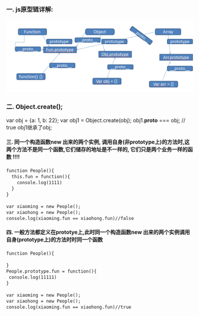 ### 一. js原型链详解:

![](/assets/opo.png)

### 二. Object.create();
var obj =  {a: 1, b: 22};
var obj1 = Object.create(obj);
obj1.__proto__ === obj; // true
obj1继承了obj;
 
 ####  三. 同一个构造函数new 出来的两个实例, 调用自身(非prototype上)的方法时,这两个方法不是同一个函数,它们储存的地址是不一样的,  它们只是两个业务一样的函数 !!!!
 
 ```
 function People(){
   this.fun = function(){
     console.log(1111)
   }
 }
 
var xiaoming = new People();
var xiaohong = new People();
console.log(xiaoming.fun == xiaohong.fun)//false
 ```
 #### 四. 一般方法都定义在prototye上,此时同一个构造函数new 出来的两个实例调用自身(prototype上)的方法时时同一个函数
 
 ```
function People(){
	        
}
People.prototype.fun = function(){
  console.log(11111)
}

var xiaoming = new People();
var xiaohong = new People();
console.log(xiaoming.fun == xiaohong.fun)//true
 ```